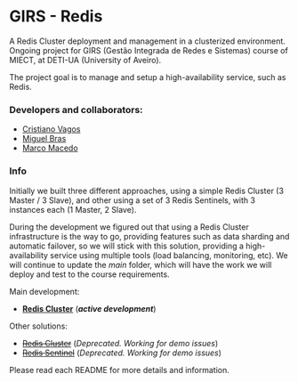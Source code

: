 # GIRS - Redis
A Redis Cluster deployment and management in a clusterized environment.
Ongoing project for GIRS (Gestão Integrada de Redes e Sistemas) course of MIECT, at DETI-UA (University of Aveiro).

The project goal is to manage and setup a high-availability service, such as Redis.

### Developers and collaborators:
- [Cristiano Vagos](http://github.com/cristianovagos)
- [Miguel Bras](http://github.com/miguelbras)
- [Marco Macedo](http://github.com/marcomacedo)

### Info
Initially we built three different approaches, using a simple Redis Cluster (3 Master / 3 Slave), and other using a set of 3 Redis Sentinels, with 3 instances each (1 Master, 2 Slave).

During the development we figured out that using a Redis Cluster infrastructure is the way to go, providing features such as data sharding and automatic failover, so we will stick with this solution, providing a high-availability service using multiple tools (load balancing, monitoring, etc). We will continue to update the _main_ folder, which will have the work we will deploy and test to the course requirements.

Main development:
* [**Redis Cluster**](./main/) (_**active development**_)

Other solutions:
* [~~Redis Cluster~~](./other-solutions/redis-cluster/) (_Deprecated. Working for demo issues_)
* [~~Redis Sentinel~~](./other-solutions/redis-sentinel/) (_Deprecated. Working for demo issues_)

Please read each README for more details and information.